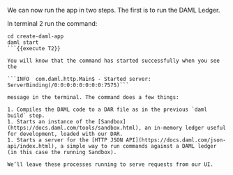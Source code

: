 We can now run the app in two steps. The first is to run the DAML Ledger.

In terminal 2 run the command:

```
cd create-daml-app
daml start
```{{execute T2}}

You will know that the command has started successfully when you see the

```INFO  com.daml.http.Main$ - Started server: ServerBinding(/0:0:0:0:0:0:0:0:7575)```

message in the terminal. The command does a few things:

1. Compiles the DAML code to a DAR file as in the previous `daml build` step.
1. Starts an instance of the [Sandbox](https://docs.daml.com/tools/sandbox.html), an in-memory ledger useful for development, loaded with our DAR.
1. Starts a server for the [HTTP JSON API](https://docs.daml.com/json-api/index.html), a simple way to run commands against a DAML ledger (in this case the running Sandbox).

We’ll leave these processes running to serve requests from our UI.
